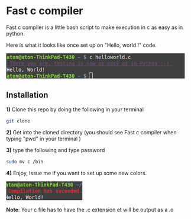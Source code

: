 # Fast c compiler

Fast c compiler is a little bash script to make execution in c as easy as in python.

Here is what it looks like once set up on "Hello, world !" code.

![Alt text](./1571741645161.png)



## Installation 

**1)** Clone this repo by doing the following in your terminal

```bash
git clone 
```

**2)** Get into the cloned directory (you should see Fast c compiler when typing "pwd"  in your terminal )

**3)** type the following and type password 

```bash
sudo mv c /bin
```

**4)** Enjoy, issue me if you want to set up some new colors.

![Osef ? ](./1571743406333.png)

**Note**:  Your c file has to have the .c extension et will be output as a .o

